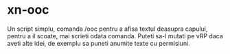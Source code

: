 # xn-ooc
Un script simplu, comanda /ooc pentru a afisa textul deasupra capului, pentru a il scoate, mai scrieti odata comanda. Puteti sa-l mutati pe vRP daca aveti alte idei, de exemplu sa puneti anumite texte cu permisiuni.
